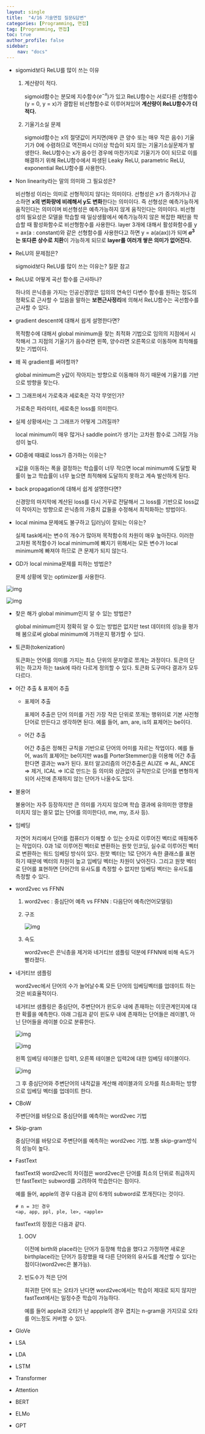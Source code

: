 ```yaml
---
layout: single
title:  "4/16 기술면접 질문&답변"
categories: [Programming, 면접]
tag: [Programming, 면접]
toc: true
author_profile: false
sidebar:
    nav: "docs"
---
```


* sigomid보다 ReLU를 많이 쓰는 이유

  1. 계산량이 적다.

     sigmoid함수는 분모에 지수함수($e^{-x}$)가 있고 ReLU함수는 서로다른 선형함수(y = 0, y = x)가 결합된 비선형함수로 이루어져있어 **계산량이 ReLU함수가 더 적다.**

  2. 기울기소실 문제

     sigmoid함수는 x의 절댓값이 커지면(매우 큰 양수 또는 매우 작은 음수) 기울기가 0에 수렴하므로 역전파시 더이상 학습이 되지 않는 기울기소실문제가 발생한다. ReLU함수는 x가 음수인 경우에 마찬가지로 기울기가 0이 되므로 이를 해결하기 위해 ReLU함수에서 파생된 Leaky ReLU, parametric ReLU, exponential ReLU함수를 사용한다.

     

* Non linearity라는 말의 의미와 그 필요성은?

  비선형성 이라는 의미로 선형적이지 않다는 의미이다. 선형성은 x가 증가하거나 감소하면 **x의 변화량에 비례해서 y도 변화**한다는 의미이다. 즉 선형성은 예측가능하게 움직인다는 의미이며 비선형성은 예측가능하지 않게 움직인다는 의미이다. 비선형성의 필요성은 모델을 학습할 때 일상생활에서 예측가능하지 않은 복잡한 패턴을 학습할 때 활성화함수로 비선형함수를 사용한다. layer 3개에 대해서 활성화함수를 y = ax(a : constant)와 같은 선형함수를 사용한다고 하면 y = a(a(ax))가 되며 **$a^{3}$는 또다른 상수로 치환**이 가능하게 되므로 **layer를 여러개 쌓은 의미가 없어진다.**

  

* ReLU의 문제점은?

  sigmoid보다 ReLU를 많이 쓰는 이유는? 질문 참고

  

* ReLU로 어떻게 곡선 함수를 근사하나?

  하나의 은닉층을 가지는 인공신경망은 임의의 연속인 다변수 함수를 원하는 정도의 정확도로 근사할 수 있음을 말하는 **보편근사정리**에 의해서 ReLU함수는 곡선함수를 근사할 수 있다.



* gradient descent에 대해서 쉽게 설명한다면?

  목적함수에 대해서 global minimum을 찾는 최적화 기법으로 임의의 지점에서 시작해서 그 지점의 기울기가 음수라면 왼쪽, 양수라면 오른쪽으로 이동하며 최적해를 찾는 기법이다.



* 왜 꼭 gradient를 써야할까?

  global minimum은 y값이 작아지는 방향으로 이동해야 하기 때문에 기울기를 기반으로 방향을 찾는다.



* 그 그래프에서 가로축과 세로축은 각각 무엇인가?

  가로축은 파라미터, 세로축은 loss를 의미한다.

  

* 실제 상황에서는 그 그래프가 어떻게 그려질까?

  local minimum이 매우 많거나 saddle point가 생기는 고차원 함수로 그려질 가능성이 높다.

  

* GD중에 때떄로 loss가 증가하는 이유는?

  x값을 이동하는 폭을 결정하는 학습률이 너무 작으면 local minimum에 도달할 확률이 높고 학습률이 너무 높으면 최적해에 도달하지 못하고 계속 발산하게 된다.

  

* back propagation에 대해서 쉽게 설명한다면?

  신경망의 마지막에 계산된 loss를 다시 거꾸로 전달해서 그 loss를 기반으로 loss값이 작아지는 방향으로 은닉층의 가중치 값들을 수정해서 최적화하는 방법이다.

  

* local minima 문제에도 불구하고 딥러닝이 잘되는 이유는?

  실제 task에서는 변수의 개수가 많아져 목적함수의 차원이 매우 높아진다. 이러한 고차원 목적함수가 local minimum에 빠지기 위해서는 모든 변수가 local minimum에 빠져야 하므로 큰 문제가 되지 않는다.

  

* GD가 local minima문제를 피하는 방법은?

  문제 상황에 맞는 optimizer를 사용한다.

![img](https://blog.kakaocdn.net/dn/O7GFc/btrwZZP2m3P/69jm0qDmgLjj4CEKvjHDh0/img.png)

![img](https://blog.kakaocdn.net/dn/bRM6M8/btrwWhcxPgW/Z9ozfwbKKrmRpP5wuBuxv1/img.jpg)

* 찾은 해가 global minimum인지 알 수 있는 방법은?

  global minimum인지 정확히 알 수 있는 방법은 없지만 test 데이터의 성능을 평가해 봄으로써 global minimum에 가까운지 평가할 수 있다.

  

* 토큰화(tokenization)

  토큰화는 언어를 의미를 가지는 최소 단위의 문자열로 쪼개는 과정이다. 토큰의 단위는 하고자 하는 task에 따라 다르게 정의할 수 있다. 토큰화 도구마다 결과가 모두 다르다.



* 어간 추출 & 표제어 추출

  * 표제어 추출

    표제어 추출은 단어 의미를 가진 가장 작은 단위로 쪼개는 행위이로 기본 사전형 단어로 만든다고 생각하면 된다. 예를 들어, am, are, is의 표제어는 be이다.

  * 어간 추출

    어간 추출은 정해진 규칙을 기반으로 단어의 어미를 자르는 작업이다. 예를 들어, was의 표제어는 be이지만 was를 PorterStemmer()을 이용해 어간 추출 한다면 결과는 wa가 된다. 포터 알고리즘의 어간추출은 ALIZE => AL, ANCE => 제거, ICAL => IC로 만드는 등 의미와 상관없이 규칙만으로 단어를 변형하게 되어 사전에 존재하지 않는 단어가 나올수도 있다.



* 불용어

  불용어는 자주 등장하지만 큰 의미를 가지지 않으며 학습 결과에 유의미한 영향을 미치지 않는 쓸모 없는 단어를 의미한다(I, me, my, 조사 등).



* 임베딩

  자연어 처리에서 단어를 컴퓨터가 이해할 수 있는 숫자로 이루어진 벡터로 매핑해주는 작업이다. 0과 1로 이루어진 벡터로 변환하는 원핫 인코딩, 실수로 이루어진 벡터로 변환하는 워드 임베딩 방식이 있다. 원핫 벡터는 1로 단어가 속한 클래스를 표현하기 때문에 벡터의 차원이 높고 임베딩 벡터는 차원이 낮아진다. 그리고 원핫 벡터로 단어를 표현하면 단어간의 유사도를 측정할 수 없지만 임베딩 벡터는 유사도를 측정할 수 있다.



* word2vec vs FFNN

  1. word2vec : 중심단어 예측 vs FFNN : 다음단어 예측(언어모델링)

  2. 구조

     ![img](https://wikidocs.net/images/page/22660/word2vec_renew_7.PNG)

  3. 속도

     word2vec은 은닉층을 제거와 네거티브 샘플링 덕분에 FFNN에 비해 속도가 빨라졌다.

     

* 네거티브 샘플링

  word2vec에서 단어의 수가 늘어날수록 모든 단어의 임베딩벡터를 업데이트 하는 것은 비효율적이다.

  네거티브 샘플링은 중심단어, 주변단어가 윈도우 내에 존재하는 이웃관계인지에 대한 확률을 예측한다. 아래 그림과 같이 윈도우 내에 존재하는 단어들은 레이블1, 아닌 단어들을 레이블 0으로 분류한다.

    

  ![img](https://wikidocs.net/images/page/69141/%EA%B7%B8%EB%A6%BC4.PNG)

  ![img](https://wikidocs.net/images/page/69141/%EA%B7%B8%EB%A6%BC6.PNG)

  왼쪽 임베딩 테이블은 입력1, 오른쪽 테이블은 입력2에 대한 임베딩 테이블이다.

  ![img](https://wikidocs.net/images/page/69141/%EA%B7%B8%EB%A6%BC7.PNG)

  그 후 중심단어와 주변단어의 내적값을 계산해 레이블과의 오차를 최소화하는 방향으로 임베딩 벡터를 업데이트 한다.

* CBoW

  주변단어를 바탕으로 중심단어를 예측하는 word2vec 기법

* Skip-gram

  중심단어를 바탕으로 주변단어를 예측하는 word2vec 기법. 보통 skip-gram방식의 성능이 높다.

* FastText

  fastText와 word2vec의 차이점은 word2vec은 단어를 최소의 단위로 취급하지만 fastText는 subword를 고려하여 학습한다는 점이다.

  예를 들어, apple의 경우 다음과 같이 6개의 subword로 쪼개진다는 것이다.

  ```
  # n = 3인 경우
  <ap, app, ppl, ple, le>, <apple>
  ```

  fastText의 장점은 다음과 같다.

  1. OOV

     이전에 birth와 place라는 단어가 등장해 학습을 했다고 가정하면 새로운 birthplace라는 단어가 등장했을 때 다른 단어와의 유사도를 계산할 수 있다는 점이다(word2vec은 불가능).

  2. 빈도수가 적은 단어

     희귀한 단어 또는 오타가 난다면 word2vec에서는 학습이 제대로 되지 않지만 fastText에서는 일정수준 학습이 가능하다.

     예를 들어 apple과 오타가 난 appple의 경우 겹치는 n-gram을 가지므로 오타를 어느정도 커버할 수 있다.

* GloVe

* LSA

* LDA

* LSTM

* Transformer

* Attention

* BERT

* ELMo

* GPT